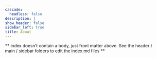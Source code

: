 ```yaml
---
cascade:
  headless: false
description: |
show_header: false
sidebar_left: true
title: About
---
```


** index doesn't contain a body, just front matter above.
See the header / main / sidebar folders to edit the index.md files **
